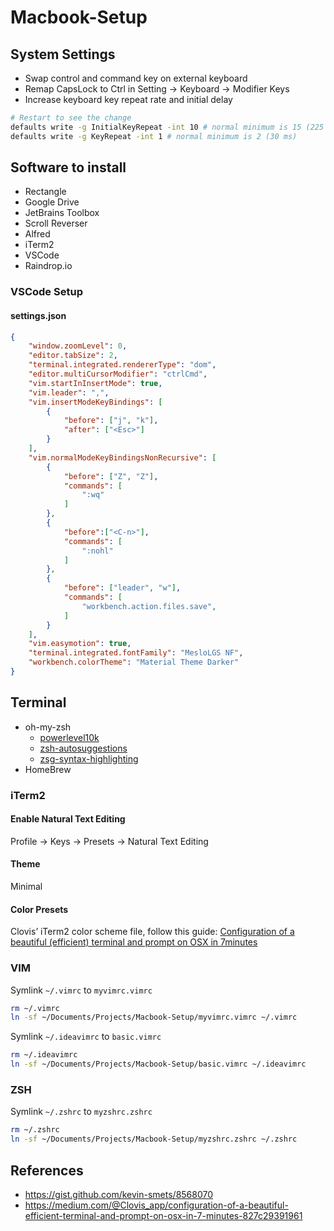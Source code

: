 # Macbook-Setup

## System Settings

* Swap control and command key on external keyboard
* Remap CapsLock to Ctrl in Setting -> Keyboard -> Modifier Keys
* Increase keyboard key repeat rate and initial delay

```bash
# Restart to see the change
defaults write -g InitialKeyRepeat -int 10 # normal minimum is 15 (225 ms)
defaults write -g KeyRepeat -int 1 # normal minimum is 2 (30 ms)
```

## Software to install

* Rectangle
* Google Drive
* JetBrains Toolbox
* Scroll Reverser
* Alfred
* iTerm2
* VSCode
* Raindrop.io

### VSCode Setup

#### settings.json

```json
{
    "window.zoomLevel": 0,
    "editor.tabSize": 2,
    "terminal.integrated.rendererType": "dom",
    "editor.multiCursorModifier": "ctrlCmd",
    "vim.startInInsertMode": true,
    "vim.leader": ",",
    "vim.insertModeKeyBindings": [
        {
            "before": ["j", "k"],
            "after": ["<Esc>"]
        }
    ],
    "vim.normalModeKeyBindingsNonRecursive": [
        {
            "before": ["Z", "Z"],
            "commands": [
                ":wq"
            ]
        },
        {
            "before":["<C-n>"],
            "commands": [
                ":nohl"
            ]
        },
        {
            "before": ["leader", "w"],
            "commands": [
                "workbench.action.files.save",
            ]
        }
    ],
    "vim.easymotion": true,
    "terminal.integrated.fontFamily": "MesloLGS NF",
    "workbench.colorTheme": "Material Theme Darker"
}
```

## Terminal

* oh-my-zsh
  * [powerlevel10k](https://github.com/romkatv/powerlevel10k)
  * [zsh-autosuggestions](https://github.com/zsh-users/zsh-autosuggestions)
  * [zsg-syntax-highlighting](https://github.com/zsh-users/zsh-syntax-highlighting)
* HomeBrew

### iTerm2

#### Enable Natural Text Editing

Profile -> Keys -> Presets -> Natural Text Editing

#### Theme

Minimal

#### Color Presets

Clovis’ iTerm2 color scheme file, follow this guide: [Configuration of a beautiful (efficient) terminal and prompt on OSX in 7minutes](https://medium.com/@Clovis_app/configuration-of-a-beautiful-efficient-terminal-and-prompt-on-osx-in-7-minutes-827c29391961)

### VIM

Symlink `~/.vimrc` to `myvimrc.vimrc`

```bash
rm ~/.vimrc
ln -sf ~/Documents/Projects/Macbook-Setup/myvimrc.vimrc ~/.vimrc
```

Symlink `~/.ideavimrc` to `basic.vimrc`

```bash
rm ~/.ideavimrc
ln -sf ~/Documents/Projects/Macbook-Setup/basic.vimrc ~/.ideavimrc
```

### ZSH

Symlink `~/.zshrc` to `myzshrc.zshrc`

```bash
rm ~/.zshrc
ln -sf ~/Documents/Projects/Macbook-Setup/myzshrc.zshrc ~/.zshrc
```

## References

* https://gist.github.com/kevin-smets/8568070
* https://medium.com/@Clovis_app/configuration-of-a-beautiful-efficient-terminal-and-prompt-on-osx-in-7-minutes-827c29391961